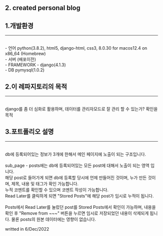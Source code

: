
## 2. created personal blog


## 1.개발환경
<hr>
<br>
- 언어 python(3.8.2), html5, django-html, css3, 8.0.30 for macos12.4 on x86_64 (Homebrew)<br>
- 서버 (배포이전)<br>
- FRAMEWORK - django(4.1.3)<br>
- DB pymysql(1.0.2)<br>

## 2.이 레파지토리의 목적
<hr>
<br>
django를 좀 더 심화로 활용하며, 데이터를 관리자모드로 잘 관리 할 수 있는가? 확인을 목적


## 3.포트폴리오 설명
<hr>
<br>
db에 등록되어있는 정보가 3개에 한해서 메인 페이지에 노출이 되는 구조입니다.<br><br>
sub_page - posts에는 db에 등록되어있는 모든 post에 대해서 노출이 되는 영역 입니다.<br>
해당 post로 들어가게 되면 db에 등록할 당시에 언제 만들어진 것이며, 누가 만든 것이며, 제목, 내용 및 태그가 확인 가능합니다.<br>
누적 코멘트를 확인할 수 있으며 코멘트 작성이 가능합니다.<br>
Read Later를 클릭하게 되면 "Stored Posts"에 해당 post가 임시로 누적이 됩니다.<br><br>
Posts에서 Read Later를 눌렀던 post를 Stored Posts에서 확인이 가능하며, 내용을 확인 후 "Remove from ~~~" 버튼을 누르면 임시로 저장되었던 내용이 삭제되게 됩니다.
물론 posts의 원본 데이터에는 영향이 없습니다.



writted in 6/Dec/2022